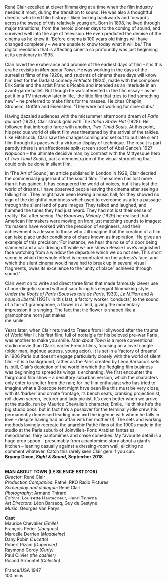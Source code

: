 

René Clair excelled at clever filmmaking at a time when the film industry needed it most, during the transition to sound. He was also a thoughtful director who liked film history – liked looking backwards and forwards across the sweep of this relatively young art. Born in 1898, he lived through major transitions, from the heroic pioneer days to the coming of sound, and survived well into the age of television. He even predicted the demise of the cinema as he knew it: ‘Before cinema is 100 years old things will have changed completely – we are unable to know today what it will be.’ The digital revolution that is affecting cinema so profoundly was just beginning at its centenary  in 1995.

Clair loved the exuberance and promise of the earliest days of film – it is this era he revisits in _Man about Town_. He was working in the days of the surrealist films of the 1920s, and students of cinema these days will know him best for the Dadaist comedy _Entr’acte_ (1924), made with the composer Erik Satie and the artist Francis Picabia and intended as an interlude in an avant-garde ballet. But though he was interested in the film essay – as he put it in a TV interview later in life, ‘the little film that tries to find something new’ – he preferred to make films for the masses. He cites Chaplin, Stroheim, Griffith and Eisenstein: ‘They were not working for cine-clubs.’

Having dazzled audiences with the midsummer afternoon’s dream of _Paris qui dort_ (1925), Clair struck gold with _The Italian Straw Hat_ (1928). He followed that imbroglio farce with another, _Two Timid Souls_. At this point, his precious world of silent film was threatened by the arrival of the talkies. Like Hitchcock, Clair saw the changes coming and set out to put late silent film through its paces with a virtuoso display of technique. The result is part parody (there is an affectionate split-screen spoof of Abel Gance’s 1927 _Napoleon_ – the ultimate decisive man, by contrast with the Mittyesque hero of _Two Timid Souls_), part a demonstration of the visual storytelling that could only be done in silent film.

In ‘The Art of Sound’, an article published in London in 1929, Clair decried the commercial juggernaut of the sound film: ‘The screen has lost more than it has gained. It has conquered the world of voices, but it has lost the world of dreams. I have observed people leaving the cinema after seeing a talking film. They might have been leaving a music hall, for they showed no sign of the delightful numbness which used to overcome us after a passage through the silent land of pure images. They talked and laughed, and hummed the tunes they had just heard. They had not lost their sense of reality.’ But after seeing _The Broadway Melody_ (1929) he realised that American filmmakers were moving on from just matching sounds to images: ‘Its makers have worked with the precision of engineers, and their achievement is a lesson to those who still imagine that the creation of a film can take place under conditions of chaos known as inspiration.’ He gives an example of this precision: ‘For instance, we hear the noise of a door being slammed and a car driving off while we are shown Bessie Love’s anguished face watching from a window the departure which we do not see. This short scene in which the whole effect is concentrated on the actress’s face, and which the silent cinema would have had to break up in several visual fragments, owes its excellence to the “unity of place” achieved through sound.’

Clair went on to write and direct three films that made famously clever use of non-diegetic sound without sacrificing his elegant filmmaking style: _Under the Roofs of Paris_ (_Sous les toits de Paris_, 1930), _Le Million_ and _A nous la liberté!_ (1931). In this last, a factory worker ‘conducts’, to the sound of a far-off gramophone, a flower in a field, giving the momentary impression it is singing. The fact that the flower is shaped like a gramophone horn just makes  
me smile.

Years later, when Clair returned to France from Hollywood after the trauma of World War II, his first film, full of nostalgia for his beloved pre-war Paris , was another to make you smile. _Man about Town_ is a more conventional studio movie than Clair’s earlier French films, focusing on a love triangle (older man, ingénue actress, young actor). It is set in a ‘factory of dreams’ in 1906 Paris but doesn’t engage particularly closely with the world of silent film – it is a background, rather as the Paris created by Léon Barsacq’s sets is; still, Clair’s depiction of the world in which the fledgling film business was beginning to spread its wings is enchanting. We first encounter the fairground film show – a desultory suburban version, which the characters only enter to shelter from the rain; for the film enthusiast who has tried to imagine what a Bioscope tent might have been like this must be very close; with its ‘barker’ and ornate frontage, its bench seats, cranking projectionist, roll-down screen, lecturer and lady pianist. It’s even better when we arrive at the studio, run by Maurice Chevalier’s character, Emile. He thinks he’s the big studio boss, but in fact he’s a pushover for the terminally idle crew, his permanently depressed leading man and the ingénue with whom he falls in love – despite having had an affair with her mother (!). The sets and working methods lovingly recreate the anarchic Pathé films of the 1900s made in the studio at the Paris suburb of Joinvillele-Pont: Arabian fantasies, melodramas, fairy pantomimes and chase comedies. My favourite detail is a huge prop spoon – presumably from a pantomime story about a giant’s kitchen – leaning casually against a dressing-room wall, eliciting no comment whatever. Catch this rarely seen Clair gem if you can.  
**Bryony Dixon, _Sight & Sound_, September 2018**
<br><br>


**MAN ABOUT TOWN (LE SILENCE EST D'OR)**  
_Director_: René Clair  
_Production Companies_: Pathé, RKO Radio Pictures  
_Screenplay and dialogue_: René Clair  
_Photography_: Armand Thirard  
_Editors_: Louisette Hautecoeur, Henri Taverna  
_Art Directors_: Léon Barsacq, Guy de Gastyne  
_Music_: Georges Van Parys

**Cast**  
Maurice Chevalier _(Emile)_  
François Périer _(Jacques)_  
Marcelle Derrien _(Madaleine)_  
Dany Robin _(Lucette)_  
Robert Pizani _(Dupervier)_  
Raymond Cordy _(Curly)_  
Paul Olivier _(the cashier)_  
Roland Armontel _(Celestin)_

France/USA 1947  
100 mins
<!--stackedit_data:
eyJoaXN0b3J5IjpbLTE2OTQxNzcwNzZdfQ==
-->
